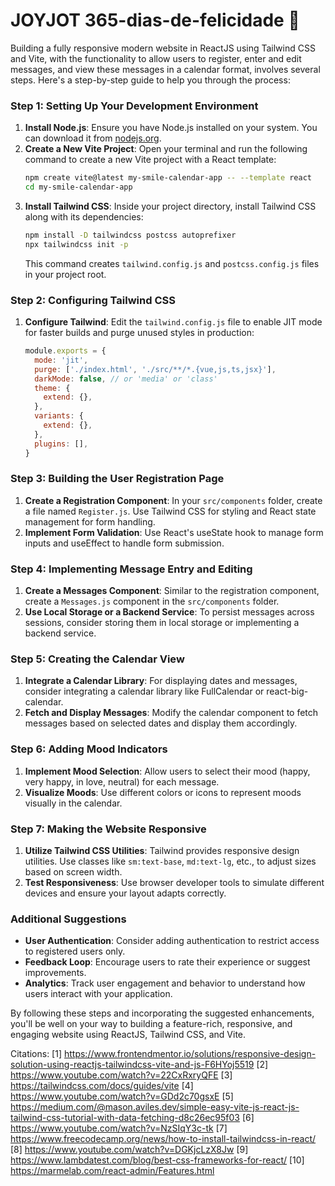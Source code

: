 # JOYJOT 365-dias-de-felicidade 🌻

Building a fully responsive modern website in ReactJS using Tailwind CSS and Vite, with the functionality to allow users to register, enter and edit messages, and view these messages in a calendar format, involves several steps. Here's a step-by-step guide to help you through the process:

### Step 1: Setting Up Your Development Environment

1. **Install Node.js**: Ensure you have Node.js installed on your system. You can download it from [nodejs.org](https://nodejs.org/).
2. **Create a New Vite Project**: Open your terminal and run the following command to create a new Vite project with a React template:
   ```bash
   npm create vite@latest my-smile-calendar-app -- --template react
   cd my-smile-calendar-app
   ```
3. **Install Tailwind CSS**: Inside your project directory, install Tailwind CSS along with its dependencies:
   ```bash
   npm install -D tailwindcss postcss autoprefixer
   npx tailwindcss init -p
   ```
   This command creates `tailwind.config.js` and `postcss.config.js` files in your project root.

### Step 2: Configuring Tailwind CSS

1. **Configure Tailwind**: Edit the `tailwind.config.js` file to enable JIT mode for faster builds and purge unused styles in production:
   ```javascript
   module.exports = {
     mode: 'jit',
     purge: ['./index.html', './src/**/*.{vue,js,ts,jsx}'],
     darkMode: false, // or 'media' or 'class'
     theme: {
       extend: {},
     },
     variants: {
       extend: {},
     },
     plugins: [],
   }
   ```

### Step 3: Building the User Registration Page

1. **Create a Registration Component**: In your `src/components` folder, create a file named `Register.js`. Use Tailwind CSS for styling and React state management for form handling.
2. **Implement Form Validation**: Use React's useState hook to manage form inputs and useEffect to handle form submission.

### Step 4: Implementing Message Entry and Editing

1. **Create a Messages Component**: Similar to the registration component, create a `Messages.js` component in the `src/components` folder.
2. **Use Local Storage or a Backend Service**: To persist messages across sessions, consider storing them in local storage or implementing a backend service.

### Step 5: Creating the Calendar View

1. **Integrate a Calendar Library**: For displaying dates and messages, consider integrating a calendar library like FullCalendar or react-big-calendar.
2. **Fetch and Display Messages**: Modify the calendar component to fetch messages based on selected dates and display them accordingly.

### Step 6: Adding Mood Indicators

1. **Implement Mood Selection**: Allow users to select their mood (happy, very happy, in love, neutral) for each message.
2. **Visualize Moods**: Use different colors or icons to represent moods visually in the calendar.

### Step 7: Making the Website Responsive

1. **Utilize Tailwind CSS Utilities**: Tailwind provides responsive design utilities. Use classes like `sm:text-base`, `md:text-lg`, etc., to adjust sizes based on screen width.
2. **Test Responsiveness**: Use browser developer tools to simulate different devices and ensure your layout adapts correctly.

### Additional Suggestions

- **User Authentication**: Consider adding authentication to restrict access to registered users only.
- **Feedback Loop**: Encourage users to rate their experience or suggest improvements.
- **Analytics**: Track user engagement and behavior to understand how users interact with your application.

By following these steps and incorporating the suggested enhancements, you'll be well on your way to building a feature-rich, responsive, and engaging website using ReactJS, Tailwind CSS, and Vite.

Citations:
[1] https://www.frontendmentor.io/solutions/responsive-design-solution-using-reactjs-tailwindcss-vite-and-js-F6HYoj5519
[2] https://www.youtube.com/watch?v=22CxRxryQFE
[3] https://tailwindcss.com/docs/guides/vite
[4] https://www.youtube.com/watch?v=GDd2c70gsxE
[5] https://medium.com/@mason.aviles.dev/simple-easy-vite-js-react-js-tailwind-css-tutorial-with-data-fetching-d8c26ec95f03
[6] https://www.youtube.com/watch?v=NzSIqY3c-tk
[7] https://www.freecodecamp.org/news/how-to-install-tailwindcss-in-react/
[8] https://www.youtube.com/watch?v=DGKjcLzX8Jw
[9] https://www.lambdatest.com/blog/best-css-frameworks-for-react/
[10] https://marmelab.com/react-admin/Features.html
